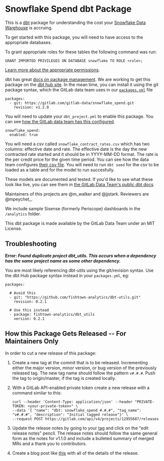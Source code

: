 # Snowflake Spend dbt Package

This is a [dbt](http://getdbt.com) package for understanding the cost your [Snowflake Data Warehouse](https://www.snowflake.com) is accruing.

To get started with this package, you will need to have access to the appropriate databases.

To grant appropriate roles for these tables the following command was run:
```
GRANT IMPORTED PRIVILEGES ON DATABASE snowflake TO ROLE <role>;
```

[Learn more about the appropriate permissions](https://docs.snowflake.net/manuals/user-guide/data-share-consumers.html#granting-privileges-on-a-shared-database).

dbt has great [docs on package management](https://docs.getdbt.com/docs/package-management).
We are working to get this package on the [dbt hub site](http://hub.getdbt.com).
In the mean time, you can install it using the git package syntax, which the GitLab data team uses in our [`packages.yml`](https://gitlab.com/gitlab-data/analytics/blob/master/transform/snowflake-dbt/packages.yml) file

```
packages:
  - git: https://gitlab.com/gitlab-data/snowflake_spend.git
    revision: v1.2.0
```

You will need to update your `dbt_project.yml` to enable this package.
You can see [how the GitLab data team has this configured](https://gitlab.com/gitlab-data/analytics/blob/master/transform/snowflake-dbt/dbt_project.yml).

```
snowflake_spend:
  enabled: true
```

You will need a csv called `snowflake_contract_rates.csv` which has two columns: effective date and rate. The effective date is the day the new contracted rate started and it should be in YYYY-MM-DD format. The rate is the per credit price for the given time period. You can see how the data team configures [their csv file](https://gitlab.com/gitlab-data/analytics/blob/master/transform/snowflake-dbt/data/snowflake_contract_rates.csv). You will need to run `dbt seed` for the csv to be loaded as a table and for the model to run succesfully.

These models are documented and tested.
If you'd like to see what these look like live, you can see them in [the GitLab Data Team's public dbt docs](https://dbt.gitlabdata.com/#!/model/model.snowflake_spend.snowflake_amortized_rates).

Maintainers of this projects are @m_walker and @jjstark.
Reviewers are @mpeychet_.

We include sample Sisense (formerly Periscope) dashboards in the `/analytics` folder.

This dbt package is made available by the GitLab Data Team under an MIT License.

## Troubleshooting

**Error: _Found duplicate project dbt_utils. This occurs when a dependency has the same project name as some other dependency._**

You are most likely referencing dbt-utils using the git/revision syntax. Use the dbt Hub package syntax instead in your `packages.yml`, eg:

```
packages:

  # Avoid this
  - git: "https://github.com/fishtown-analytics/dbt-utils.git"
    revision: 0.2.1

  # Use this instead
  - package: fishtown-analytics/dbt_utils
    version: 0.2.1
```

## How this Package Gets Released -- For Maintainers Only

In order to cut a new release of this package:
1. Create a new tag at the commit that is to be released. Incrementing either the major version, minor version, or bug version of the previously released tag.  The new tag name should follow the pattern `v#.#.#`.  Push the tag to origin/master, if the tag is created locally.
1. With a GitLab API-enabled private token create a new release with a command similar to this:

    ```
    curl --header 'Content-Type: application/json' --header "PRIVATE-TOKEN: <your-private-token>" \
    --data '{ "name": "dbt: snowflake_spend #.#.#", "tag_name": "v#.#.#", "description": "Initial tagged release"}' \
    --request POST https://gitlab.com/api/v4/projects/12955687/releases
    ```

1. Update the release notes by going to your [tag](https://gitlab.com/gitlab-data/snowflake_spend/-/tags) and click on the "edit release notes" pencil.  The release notes should follow the same general form as the notes for v1.1.0 and include a bulleted summary of merged MRs and a thank you to contributors.
1. Create a blog post like [this](https://about.gitlab.com/blog/2020/04/08/snowflake-spend-dbt-package-release/) with all of the details of the release.
